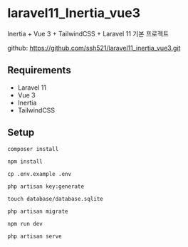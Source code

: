 # laravel11_Inertia_vue3

Inertia + Vue 3 + TailwindCSS + Laravel 11 기본 프로젝트

github: https://github.com/ssh521/laravel11_inertia_vue3.git

## Requirements
- Laravel 11
- Vue 3
- Inertia
- TailwindCSS

## Setup
```
composer install

npm install

cp .env.example .env

php artisan key:generate

touch database/database.sqlite

php artisan migrate

npm run dev

php artisan serve
```

